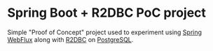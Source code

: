 # Spring Boot + R2DBC PoC project

Simple "Proof of Concept" project used to experiment using [Spring WebFlux](https://docs.spring.io/spring/docs/5.1.5.RELEASE/spring-framework-reference/web-reactive.html) along with [R2DBC](https://r2dbc.io/) on [PostgreSQL](https://github.com/r2dbc/r2dbc-postgresql).